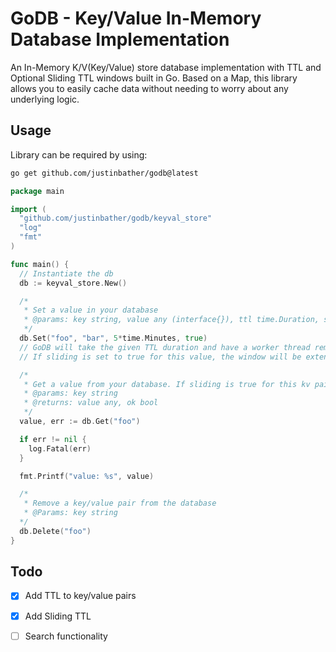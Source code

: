 # GoDB - Key/Value In-Memory Database Implementation

An In-Memory K/V(Key/Value) store database implementation with TTL and Optional Sliding TTL windows built in Go. Based on a Map, this library allows you to easily cache data without needing to worry about
any underlying logic.

## Usage

Library can be required by using:
```sh
go get github.com/justinbather/godb@latest
```

```go
package main

import (
  "github.com/justinbather/godb/keyval_store"
  "log"
  "fmt"
)

func main() {
  // Instantiate the db
  db := keyval_store.New()

  /*
   * Set a value in your database
   * @params: key string, value any (interface{}), ttl time.Duration, sliding bool
   */
  db.Set("foo", "bar", 5*time.Minutes, true)
  // GoDB will take the given TTL duration and have a worker thread remove the entry automatically once the TTL value has elapsed
  // If sliding is set to true for this value, the window will be extended by the TTL value whenever the KV pair is accessed

  /* 
   * Get a value from your database. If sliding is true for this kv pair, the expiration time will be moved forward by the same duration initially given
   * @params: key string
   * @returns: value any, ok bool 
   */
  value, err := db.Get("foo")

  if err != nil {
    log.Fatal(err)
  }

  fmt.Printf("value: %s", value)

  /*
   * Remove a key/value pair from the database
   * @Params: key string
  */
  db.Delete("foo")
}
```

## Todo

- [x] Add TTL to key/value pairs
- [x] Add Sliding TTL 
- [ ] Search functionality


